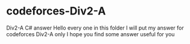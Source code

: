 # codeforces-Div2-A
Div2-A C# answer
Hello every one
in this folder I will put my answer for codeforces Div2-A only 
I hope you find some answer useful for you 
